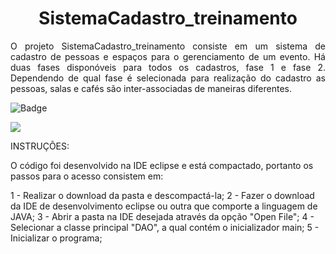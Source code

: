 <h1 align="center">  SistemaCadastro_treinamento </h1>

<p align="justify"> O projeto SistemaCadastro_treinamento consiste em um sistema de cadastro de pessoas e espaços para o gerenciamento de um evento. Há duas fases disponóveis para todos os cadastros, fase 1 e fase 2. Dependendo de qual fase é selecionada para realização do cadastro as pessoas, salas e cafés são inter-associadas de maneiras diferentes.  </p>

![Badge](https://img.shields.io/static/v1?label=react&message=framework&color=blue&style=for-the-badge&logo=REACT)




<img src="https://img.shields.io/static/v1?label=react&message=framework&color=blue&style=for-the-badge&logo=REACT"/>




INSTRUÇÕES: 

O código foi desenvolvido na IDE eclipse e está compactado, portanto os passos para o acesso consistem em: 

1 - Realizar o download da pasta e descompactá-la; 
2 - Fazer o download da IDE de desenvolvimento eclipse ou outra que comporte a linguagem de JAVA; 
3 - Abrir a pasta na IDE desejada através da opção "Open File"; 
4 - Selecionar a classe principal "DAO", a qual contém o inicializador main; 
5 - Inicializar o programa; 
